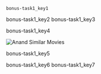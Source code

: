 ```ngMeta
bonus-task1_key1
```

bonus-task1_key2
bonus-task1_key3


bonus-task1_key4


![Anand Similar Movies](images/anand_similar_movies.png)

bonus-task1_key5


bonus-task1_key6
bonus-task1_key7
